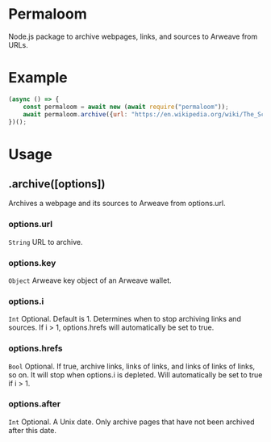 # Permaloom
Node.js package to archive webpages, links, and sources to Arweave from URLs.

# Example

```js
(async () => {
    const permaloom = await new (await require("permaloom"));
    await permaloom.archive({url: "https://en.wikipedia.org/wiki/The_Scorpion_and_the_Frog", key: <key>, i: 1, hrefs: true, after: 1588230344423});
})();
```

# Usage

## .archive([options])
Archives a webpage and its sources to Arweave from options.url.

### options.url
`String`
URL to archive.

### options.key
`Object`
Arweave key object of an Arweave wallet.

### options.i
`Int`
Optional. Default is 1. Determines when to stop archiving links and sources. If i > 1, options.hrefs will automatically be set to true.

### options.hrefs
`Bool`
Optional. If true, archive links, links of links, and links of links of links, so on. It will stop when options.i is depleted. Will automatically be set to true if i > 1.

### options.after
`Int`
Optional. A Unix date. Only archive pages that have not been archived after this date.
